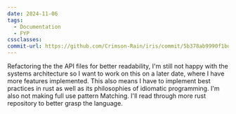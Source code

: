 ```yaml
---
date: 2024-11-06
tags:
  - Documentation
  - FYP
cssclasses: 
commit-url: https://github.com/Crimson-Rain/iris/commit/5b378ab9990f1bd98abd9664b72cfa161152bd38
---
```

Refactoring the the API files for better readability, I'm still not happy with the systems architecture so I want to work on this on a later date, where I have more features implemented. This also means I have to implement best practices in rust as well as its philosophies of idiomatic programming. I'm also not making full use pattern Matching. I'll read through more rust repository to better grasp the language.